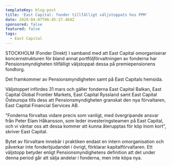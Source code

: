 ```yaml
---
templateKey: blog-post
title: 'East Capital: fonder tillfälligt väljstoppats hos PPM'
date: 2020-04-07T06:45:27.464Z
sponsored: false
featured: false
tags:
  - East Capital
---
```

STOCKHOLM (Fonder Direkt) I samband med att East Capital omorganiserar koncernstrukturen för bland annat portföljförvaltningen av fonderna har Pensionsmyndigheten tillfälligt väljstoppat dessa på premiepensionens fondtorg.

Det framkommer av Pensionsmyndigheten samt på East Capitals hemsida.

Väljstoppet infördes 31 mars och gäller fonderna East Capital Balkan, East Capital Global Frontier Markets, East Capital Ryssland samt East Capital Östeuropa tills dess att Pensionsmyndigheten granskat den nya förvaltaren, East Capital Financial Services AB.

"Fonderna förvaltas vidare precis som vanligt, med övergripande ansvar från Peter Elam Håkansson, som leder investeringsteamen på East Capital, och vi väntar oss att dessa kommer att kunna återupptas för köp inom kort", skriver East Capital.

Bytet av förvaltare innebär i praktiken endast en intern omorganisation och påverkar inte fonderbjudandet i övrigt, förklarar kapitalförvaltaren. Ett väljstopp betyder enligt Pensionsmyndighetens definition att det under denna period går att sälja andelar i fonderna, men inte köpa nya.